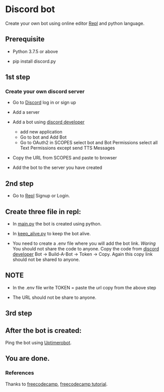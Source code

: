 # Discord bot #

Create your own bot using online editor [Repl](https://repl.it/~) and python language.

## Prerequisite ##

  - Python 3.7.5 or above

  - pip install discord.py

## 1st step ##

### Create your own discord server ###

   - Go to [Discord](https://discord.com/) log in or sign up

   - Add a server

   - Add a bot using [discord developer](https://discord.com/developers/applications)

     - add new application
     - Go to bot and Add Bot
     - Go to OAuth2 in SCOPES select bot and Bot Permissions select all Text Permissions except send TTS Messages

  - Copy the URL from SCOPES and paste to browser

  - Add the bot to the server you have created

## 2nd step ##

   - Go to [Repl](https://repl.it/~) Signup or Login.

## Create three file in repl: ##

  - In [main.py](https://github.com/MaRauder111/Discord-Bot/blob/main/Basic-Bot/main.py) the bot is created using python.

  - In [keep_alive.py](https://github.com/MaRauder111/Discord-Bot/blob/main/Basic-Bot/keep_alive.py) to keep the bot alive.

  - You need to create a .env file where you will add the bot link. *Waring* You should not share the code to anyone. Copy the code from [discord developer](https://discord.com/developers/applications) Bot -> Build-A-Bot -> Token -> Copy. Again this copy link should not be shared to anyone.

## NOTE ##

   - In the .env file write TOKEN = paste the url copy from the above step

   - The URL should not be share to anyone.

## 3rd step ##
## After the bot is created: ##

Ping the bot using [Uptimerobot](https://uptimerobot.com/).

## You are done. ##

### References ###

 Thanks to [freecodecamp](https://www.youtube.com/watch?v=SPTfmiYiuok), [freecodecamp tutorial](https://www.freecodecamp.org/news/create-a-discord-bot-with-python/).
